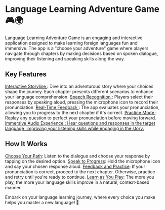 # Language Learning Adventure Game 🎮🌍

Language Learning Adventure Game is an engaging and interactive application designed to make learning foreign languages fun and immersive. The app is a "choose your adventure" game where players navigate through chapters by making decisions based on spoken dialogue, improving their listening and speaking skills along the way.

## Key Features

<ins>Interactive Storyline </ins>: Dive into an adventurous story where your choices shape the journey. Each chapter presents different scenarios to enhance your language comprehension.
<ins>Speech Recognition </ins>: Players select their responses by speaking aloud, pressing the microphone icon to record their pronunciation.
<ins>Real-Time Feedback </ins>: The app evaluates your pronunciation, allowing you to progress to the next chapter if it's correct.
<ins>Practice Mode </ins>: Replay any question to perfect your pronunciation before moving forward.
<ins>Immersive Audio Experience <ins>: Hear questions and responses in the target language, improving your listening skills while engaging in the story.

## How It Works

<ins>Choose Your Path</ins>: Listen to the dialogue and choose your response by tapping on the desired option.
<ins>Speak to Progress</ins>: Hold the microphone icon and say your chosen response aloud.
<ins>Feedback and Practice</ins>: If your pronunciation is correct, proceed to the next chapter. Otherwise, practice and retry until you're ready to continue.
<ins>Learn as You Play</ins>: The more you play, the more your language skills improve in a natural, context-based manner.

Embark on your language learning journey, where every choice you make helps you master a new language! 🌟
